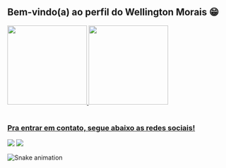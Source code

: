 ## Bem-vindo(a) ao perfil do Wellington Morais 😁

 <div>
   <a href="https://github.com/WellingtonMorais-Lab">
   <img height="180em" src="https://github-readme-stats.vercel.app/api?username=WellingtonMorais-Lab&show_icons=true&theme=tokyonight&include_all_commits=true&count_private=true"/>
   <img height="180em" src="https://github-readme-stats.vercel.app/api/top-langs/?username=WellingtonMorais-Lab&layout=compact&langs_count=6&theme=tokyonight"/>
</div>

 <br>
 
  ### Pra entrar em contato, segue abaixo as redes sociais!
 
<div> 
  <a href = "mailto:wellington.morais27@outlook.com"><img src="https://img.shields.io/badge/-outlook-%23333?style=for-the-badge&logo=gmail&logoColor=white" target="_blank"></a>
  <a href="https://www.linkedin.com/in/wellington-morais-3670a2160" target="_blank"><img src="https://img.shields.io/badge/-LinkedIn-%230077B5?style=for-the-badge&logo=linkedin&logoColor=white" target="_blank"></a> 
 
  ![Snake animation](https://github.com/WellingtonMorais-Lab/WellingtonMorais-Lab/blob/output/github-contribution-grid-snake.svg)
</div>
